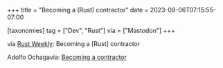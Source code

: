 +++
title = "Becoming a (Rust) contractor"
date = 2023-09-06T07:15:55-07:00

[taxonomies]
tag = ["Dev", "Rust"]
via = ["Mastodon"]
+++

via [Rust Weekly](https://mastodon.social/@rust_discussions/111016400148692531): Becoming a \[Rust\] contractor

<!-- more -->

Adolfo Ochagavía: [Becoming a contractor](https://ochagavia.nl/blog/becoming-a-contractor/)
